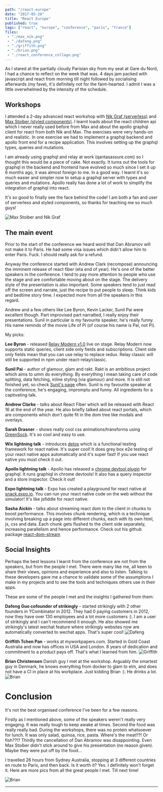 ```yaml
---
path: "/react-europe"
date: "2017-05-20"
title: "React Europe"
published: true
tags: ["react", "europe", "conference", "paris", "france"]
files:
 - "./max_nik.png"
 - "./dafeng.png"
 - "./griffith.png"
 - "./brian.png"
 - "./react_conference_collage.png"
---
```

As I stared at the partially cloudy Parisian sky from my seat at Gare du Nord, 
I had a chance to reflect on the week that was. 4 days jam packed with 
javascript and react from morning till night followed by socialising afterwards 
(my fave), it's definitely not for the faint-hearted. I admit I was a little 
overwhelmed by the intensity of the schedule.

## Workshops
I attended a 2-day advanced react workshop with [Nik Graf (serverless)](https://github.com/nikgraf)
and [Max Stoiber (styled components)](https://github.com/mxstbr). 
I learnt loads about the react children api which I never really used before from Max and about
the apollo graphql client for react from both Nik and Max. The exercises were very hands-on and realistic.
In one exercise we had to implement a graphql backend and apollo front end for a recipe application.
This involves setting up the graphql types, queries and mutations.

I am already using graphql and relay at work (qantasassure.com) so I thought this would be a piece of cake.
Not exactly. It turns out the tools for graphql in the backend and frontend have
evolved so much since I set it up 6 months ago, it was almost foreign to me. In a good way.
I learnt it's so much easier and simpler now to setup a graphql server with types and queries and mutations.
Apollo really has done a lot of work to simplify the integration of graphql into react.
 
It's so good to finally see the face behind the code! I am both a fan and user of serverless
and styled components, so thanks for teaching me so much guys!

<img alt="Max Stoiber and Nik Graf" src="/static/max_nik.png" id="markdownImage"/>

## The main event
Prior to the start of the conference we heard word that Dan Abramov will not make it to Paris.
He had some visa issues which didn't allow him to enter Paris. Fuck. I should really ask for
a refund.

Anyway the conference started with Andrew Clark (recompose) announcing the imminent release
of react fiber (eta end of year). He's one of the better speakers in the conference. I tend to
pay more attention to people who use the stage and are comfortable moving about on the stage.
The delivery style of the presentation is also important. Some speakers tend to just read off
the screen and narrate, just the recipe to put people to sleep. Think kids and bedtime 
story time. I expected more from all the speakers in this regard.
  
Andrew and a few others like Lee Byron, Kevin Lacker, Sunil Pai were excellent though. Part improvised 
part narratted, I really enjoy their presentations. Sunil in particular is my favourite speaker,
he's really funny. His name reminds of the movie Life of Pi (of course his name is Pai, not Pi).

My picks:

<b>Lee Byron</b> - released [Relay Modern v1.0](https://facebook.github.io/relay/docs/relay-modern.html) 
live on stage. Relay Modern now supports static queries, client side only fields and subscriptions. 
Client side only fields mean that you can use relay to replace redux. Relay classic will still be supported in npm under
react-relay/classic.

<b>Sunil Pai</b> - author of glamour, glam and rakt. Rakt is an ambitious project which aims to umm do everything. By everything I mean
taking care of code splitting, data fetching, inline styling (via glamour) and more. It is still not finished yet, so check
[Sunil's page](https://github.com/threepointone/rakt) often. Sunil is my favourite speaker at the conference, he's
engaging, impromptu and funny. All ingredients for a captivating talk.

<b>Andrew Clarke</b> - talks about React Fiber which will be released with React 16 at the end of the year. He also
briefly talked about react portals, which are components which don't quite fit in the dom tree like modals
and overlays.

<b>Sarah Drasner</b> - shows really cool css animations/transforms using [GreenSock](https://greensock.com/get-started-js). 
It's so cool and easy to use.
 
<b>Wix lightning talk</b> - introduces [detox](https://github.com/wix/detox) which is a functional 
testing framework for react native. It's super cool! It does grey box e2e testing of your react native apps automatically and it's super fast!
If you use react native you must check it out.
 
<b>Apollo lightning talk</b> - Apollo has released a [chrome devtool plugin](https://github.com/apollographql/apollo-client-devtools)
for graphql. It runs graphiql in chrome devtools! It also has a query inspector and a store inspector. Check it out!
 
<b>Expo lightning talk</b> - Expo has created a playground for react native at [snack.expo.io](http://snack.expo.io).
You can run your react native code on the web without the simulator! It's like jsfiddle for react native.
 
<b>Sasha Aickin</b> - talks about streaming react dom to the client in chunks to boost performance. This involves chunk rendering, which is a
technique involving breaking up a page into different chunks, each with its own html, js, css and data. Each chunk
gets flushed to the client side separately, increasing parallelism and hence performance. Check out his github package 
[react-dom-stream](https://github.com/aickin/react-dom-stream)
 
## Social Insights
Perhaps the best lessons I learnt from the conference are not from the speakers, but from the people I met. There
were many like me, all keen to share their views, opinions and experience and also to listen. Talking to these
developers gave me a chance to validate some of the assumptions I make in my projects and to see the tools and 
techniques others use in their apps.

These are some of the people I met and the insights I gathered from them:

<b>Dafeng Guo cofounder of strikingly</b> - started strikingly with 2 other founders in YCombinator in 2012. They had 0 paying customers
in 2012, now they have over 130 employees and a lot more customers :). I am a user of strikingly and I can't recommend it enough. He also
showed me strikingly's latest wechat feature where strikingly websites now are automatically converted to wechat apps. That's super cool!
<img alt="Dafeng" src="/static/dafeng.png" id="markdownImage"/>

<b>Griffith Tchen Pan</b> - works at myworkpapers.com. Started in Gold Coast Australia and now has offices in USA and London. 8 years of
 dedication and commitment to a product pays off. That's what I learned from him.
 <img alt="Griffith" src="/static/griffith.png" id="markdownImage"/>

<b>Brian Christensen</b> Danish guy I met at the workshop. Arguably the smartest guy in Denmark, he knows everything from docker to glam to
elm, and does not have a CI in place at his workplace. Just kidding Brian :). He drinks a lot.
<img alt="Brian" src="/static/brian.png" id="markdownImage"/>

# Conclusion
It's not the best organised conference I've been for a few reasons. 

Firstly as I mentioned above, some of the speakers weren't really very engaging. 
It was really tough to keep awake at times. Second the food was really really bad. 
During the workshops, there was no protein whatsoever for lunch. It was only 
salad, quinoa, rice, pasta. Where's the meat!!?! Or fish??!? Thirdly the cancellation of Dan Abramov was 
disappointing. Even Max Stoiber didn't stick around to give his presentation (no reason given). 
Maybe they were put off by the food...

I travelled 26 hours from Sydney Australia, stopping at 3 different countries en route to Paris, 
and then back. Is it worth it? Yes. I definitely won't forget it. Here are more pics from all
the great people I met. Till next time!

<img alt="Brian" src="/static/react_conference_collage.png" id="markdownImage"/>


---------------------------------------------------------------------------------------
